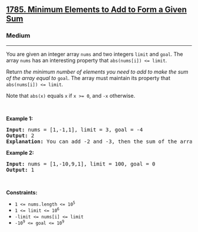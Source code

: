 <h2><a href="https://leetcode.com/problems/minimum-elements-to-add-to-form-a-given-sum/">1785. Minimum Elements to Add to Form a Given Sum</a></h2><h3>Medium</h3><hr><div><p>You are given an integer array <code>nums</code> and two integers <code>limit</code> and <code>goal</code>. The array <code>nums</code> has an interesting property that <code>abs(nums[i]) &lt;= limit</code>.</p>

<p>Return <em>the minimum number of elements you need to add to make the sum of the array equal to </em><code>goal</code>. The array must maintain its property that <code>abs(nums[i]) &lt;= limit</code>.</p>

<p>Note that <code>abs(x)</code> equals <code>x</code> if <code>x &gt;= 0</code>, and <code>-x</code> otherwise.</p>

<p>&nbsp;</p>
<p><strong class="example">Example 1:</strong></p>

<pre><strong>Input:</strong> nums = [1,-1,1], limit = 3, goal = -4
<strong>Output:</strong> 2
<strong>Explanation:</strong> You can add -2 and -3, then the sum of the array will be 1 - 1 + 1 - 2 - 3 = -4.
</pre>

<p><strong class="example">Example 2:</strong></p>

<pre><strong>Input:</strong> nums = [1,-10,9,1], limit = 100, goal = 0
<strong>Output:</strong> 1
</pre>

<p>&nbsp;</p>
<p><strong>Constraints:</strong></p>

<ul>
	<li><code>1 &lt;= nums.length &lt;= 10<sup>5</sup></code></li>
	<li><code>1 &lt;= limit &lt;= 10<sup>6</sup></code></li>
	<li><code>-limit &lt;= nums[i] &lt;= limit</code></li>
	<li><code>-10<sup>9</sup> &lt;= goal &lt;= 10<sup>9</sup></code></li>
</ul>
</div>